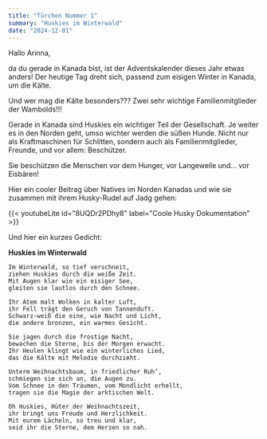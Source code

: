 ```yaml
---
title: "Türchen Nummer 1"
summary: "Huskies im Winterwald"
date: "2024-12-01"
---
```

Hallo Arinna,

da du gerade in Kanada bist, ist der Adventskalender dieses Jahr etwas anders!
Der heutige Tag dreht sich, passend zum eisigen Winter in Kanada, um die Kälte.

Und wer mag die Kälte besonders??? 
Zwei sehr wichtige Familienmitglieder der Wambolds!!!

Gerade in Kanada sind Huskies ein wichtiger Teil der Gesellschaft. Je weiter es in den Norden geht, umso wichter werden die süßen Hunde. Nicht nur als Kraftmaschinen für Schlitten, sondern auch als Familienmitglieder, Freunde, und vor allem: Beschützer.

Sie beschützen die Menschen vor dem Hunger, vor Langeweile und... vor Eisbären!

Hier ein cooler Beitrag über Natives im Norden Kanadas und wie sie zusammen mit ihrem Husky-Rudel auf Jadg gehen:

{{< youtubeLite id="8UQDr2PDhy8" label="Coole Husky Dokumentation" >}}

Und hier ein kurzes Gedicht:

**Huskies im Winterwald**
```
Im Winterwald, so tief verschneit,  
ziehen Huskies durch die weiße Zeit.  
Mit Augen klar wie ein eisiger See,  
gleiten sie lautlos durch den Schnee.  

Ihr Atem malt Wolken in kalter Luft,  
ihr Fell trägt den Geruch von Tannenduft.  
Schwarz-weiß die eine, wie Nacht und Licht,  
die andere bronzen, ein warmes Gesicht.  

Sie jagen durch die frostige Nacht,  
bewachen die Sterne, bis der Morgen erwacht.  
Ihr Heulen klingt wie ein winterliches Lied,  
das die Kälte mit Melodie durchzieht.  

Unterm Weihnachtsbaum, in friedlicher Ruh’,  
schmiegen sie sich an, die Augen zu.  
Vom Schnee in den Träumen, vom Mondlicht erhellt,  
tragen sie die Magie der arktischen Welt.  

Oh Huskies, Hüter der Weihnachtszeit,  
ihr bringt uns Freude und Herzlichkeit.  
Mit eurem Lächeln, so treu und klar,  
seid ihr die Sterne, dem Herzen so nah.
```